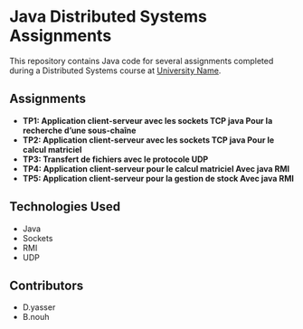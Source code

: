 <h1>Java Distributed Systems Assignments</h1>
<p>This repository contains Java code for several assignments completed during a Distributed Systems course at <a href="#">University Name</a>.</p>
<h2>Assignments</h2>
<ul>
<li><strong>TP1: Application client-serveur avec les sockets TCP java Pour la recherche d’une sous-chaîne</strong><br>

<li><strong>TP2: Application client-serveur avec les sockets TCP java Pour le calcul matriciel</strong><br>

<li><strong>TP3: Transfert de fichiers avec le protocole UDP</strong><br>

<li><strong>TP4: Application client-serveur pour le calcul matriciel Avec java RMI</strong><br>

<li><strong>TP5: Application client-serveur pour la gestion de stock Avec java RMI</strong><br>

</ul>
<h2>Technologies Used</h2>
<ul>
<li>Java</li>
<li>Sockets</li>
<li>RMI</li>
<li>UDP</li>
</ul>
<h2>Contributors</h2>
<ul>
<li>D.yasser</li>
<li>B.nouh</li>
</ul>
